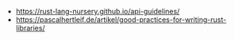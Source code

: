 - https://rust-lang-nursery.github.io/api-guidelines/
- https://pascalhertleif.de/artikel/good-practices-for-writing-rust-libraries/